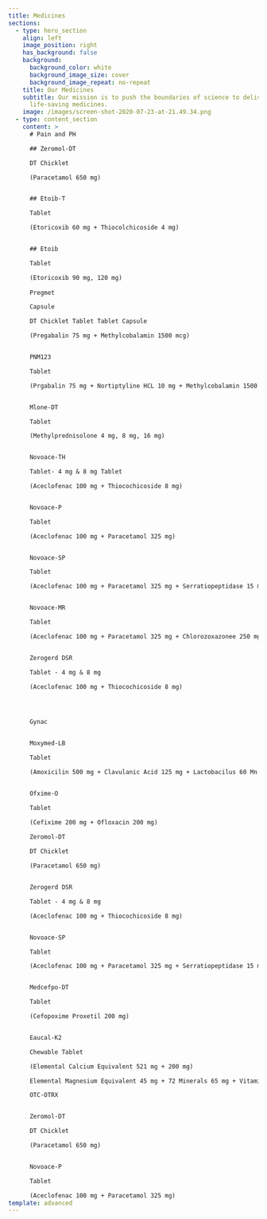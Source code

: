 ```yaml
---
title: Medicines
sections:
  - type: hero_section
    align: left
    image_position: right
    has_background: false
    background:
      background_color: white
      background_image_size: cover
      background_image_repeat: no-repeat
    title: Our Medicines
    subtitle: Our mission is to push the boundaries of science to deliver
      life-saving medicines.
    image: /images/screen-shot-2020-07-23-at-21.49.34.png
  - type: content_section
    content: >
      # Pain and PH 

      ## Zeromol-DT 

      DT Chicklet 

      (Paracetamol 650 mg) 


      ## Etoib-T 

      Tablet

      (Etoricoxib 60 mg + Thiocolchicoside 4 mg) 


      ## Etoib 

      Tablet

      (Etoricoxib 90 mg, 120 mg)
       
      Pregmet 

      Capsule

      DT Chicklet Tablet Tablet Capsule 

      (Pregabalin 75 mg + Methylcobalamin 1500 mcg) 


      PNM123 

      Tablet

      (Prgabalin 75 mg + Nortiptyline HCL 10 mg + Methylcobalamin 1500 mcg) 


      Mlone-DT 

      Tablet

      (Methylprednisolone 4 mg, 8 mg, 16 mg) 


      Novoace-TH 

      Tablet- 4 mg & 8 mg Tablet 

      (Aceclofenac 100 mg + Thiocochicoside 8 mg) 


      Novoace-P 

      Tablet 

      (Aceclofenac 100 mg + Paracetamol 325 mg) 


      Novoace-SP 

      Tablet

      (Aceclofenac 100 mg + Paracetamol 325 mg + Serratiopeptidase 15 mg) 


      Novoace-MR 

      Tablet

      (Aceclofenac 100 mg + Paracetamol 325 mg + Chlorozoxazonee 250 mg) 


      Zerogerd DSR 

      Tablet - 4 mg & 8 mg 

      (Aceclofenac 100 mg + Thiocochicoside 8 mg) 




      Gynac 


      Moxymed-LB 

      Tablet

      (Amoxicilin 500 mg + Clavulanic Acid 125 mg + Lactobacilus 60 Mn Spores) 


      Ofxime-O 

      Tablet

      (Cefixime 200 mg + Ofloxacin 200 mg)
       
      Zeromol-DT 

      DT Chicklet

      (Paracetamol 650 mg) 


      Zerogerd DSR 

      Tablet - 4 mg & 8 mg 

      (Aceclofenac 100 mg + Thiocochicoside 8 mg) 


      Novoace-SP 

      Tablet

      (Aceclofenac 100 mg + Paracetamol 325 mg + Serratiopeptidase 15 mg) 


      Medcefpo-DT 

      Tablet

      (Cefopoxime Proxetil 200 mg)


      Eaucal-K2 

      Chewable Tablet 

      (Elemental Calcium Equivalent 521 mg + 200 mg) 

      Elemental Magnesium Equivalent 45 mg + 72 Minerals 65 mg + Vitamin D3 400 IU + Vitamin K 2-7 45 mcg) 

      OTC-OTRX 


      Zeromol-DT 

      DT Chicklet 

      (Paracetamol 650 mg) 


      Novoace-P 

      Tablet 

      (Aceclofenac 100 mg + Paracetamol 325 mg)
template: advanced
---
```

